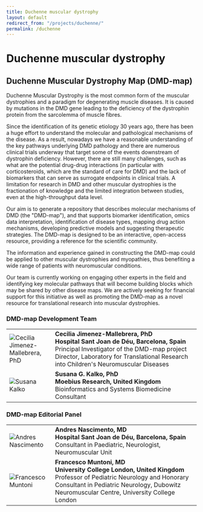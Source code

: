 ```yaml
---
title: Duchenne muscular dystrophy
layout: default
redirect_from: "/projects/duchenne/"
permalink: /duchenne
---
```


# Duchenne muscular dystrophy

## Duchenne Muscular Dystrophy Map (DMD-map)

<p>Duchenne Muscular Dystrophy is the most common form of the muscular dystrophies and a paradigm for degenerating muscle diseases. It is caused by mutations in the DMD gene leading to the deficiency of the dystrophin protein from the sarcolemma of muscle fibres.</p>

<p>Since the identification of its genetic etiology 30 years ago, there has been a huge effort to understand the molecular and pathological mechanisms of the disease. As a result, nowadays we have a reasonable understanding of the key pathways underlying DMD pathology and there are numerous clinical trials underway that target some of the events downstream of dystrophin deficiency. However, there are still many challenges, such as what are the potential drug-drug interactions (in particular with corticosteroids, which are the standard of care for DMD) and the lack of biomarkers that can serve as surrogate endpoints in clinical trials. A limitation for research in DMD and other muscular dystrophies is the fractionation of knowledge and the limited integration between studies, even at the high-throughput data level.</p>

<p>Our aim is to generate a repository that describes molecular mechanisms of DMD (the "DMD-map"), and that supports biomarker identification, omics data interpretation, identification of disease types, mapping drug action mechanisms, developing predictive models and suggesting therapeutic strategies. The DMD-map is designed to be an interactive, open-access resource, providing a reference for the scientific community.</p>

<p>The information and experience gained in constructing the DMD-map could be applied to other muscular dystrophies and myopathies, thus benefiting a wide range of patients with neuromuscular conditions.</p>

<p>Our team is currently working on engaging other experts in the field and identifying key molecular pathways that will become building blocks which may be shared by other disease maps. We are actively seeking for financial support for this initiative as well as promoting the DMD-map as a novel resource for translational research into muscular dystrophies.
</p>

### DMD-map Development Team

<table>
<tr>
<td style="width: 105px;"><img src="../images/team/CeciliaJimenezMallebrera.jpg" alt="Cecilia Jimenez-Mallebrera, PhD" /></td>
<td><strong>Cecilia Jimenez-Mallebrera, PhD</strong><br />
<strong>Hospital Sant Joan de Déu, Barcelona, Spain</strong><br />Principal Investigator of the DMD-map project<br />Director, Laboratory for Translational Research into Children's Neuromuscular Diseases</td>
</tr>
<tr>
<td><img src="../images/team/SusanaKalko.jpg" alt="Susana Kalko" /></td>
<td><strong>Susana G. Kalko, PhD</strong><br />
<strong>Moebius Research, United Kingdom</strong><br />Bioinformatics and Systems Biomedicine Consultant</td>
</tr>
</table>

### DMD-map Editorial Panel

<table>
<tr>
<td style="width: 105px;"><img src="../images/team/AndresNascimento.jpg" alt="Andres Nascimento" /></td>
<td><strong>Andres Nascimento, MD</strong><br />
<strong>Hospital Sant Joan de Déu, Barcelona, Spain</strong><br />Consultant in Paediatric, Neurologist, Neuromuscular Unit</td>
</tr>
<!--
<tr>
<td><img src="../images/team/FrancescPalau.jpg" alt="Francesc Palau" /></td>
<td><strong>Francesc Palau, PhD</strong><br />
<strong>Hospital Sant Joan de Déu, Barcelona, Spain</strong><br />Professor in Clinical Genetics<br />Director, Institute of Research Sant Joan de Déu</td>
</tr>
-->
<tr>
<td><img src="../images/team/FrancescoMuntoni.jpg" alt="Francesco Muntoni" /></td>
<td><strong>Francesco Muntoni, MD</strong><br />
<strong>University College London, United Kingdom</strong><br />Professor of Pediatric Neurology and Honorary Consultant in Pediatric Neurology, Dubowitz Neuromuscular Centre, University College London</td>
</tr>  
</table>
